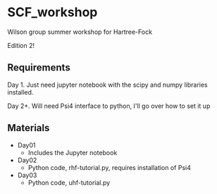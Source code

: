 # SCF_workshop
Wilson group summer workshop for Hartree-Fock

Edition 2!


## Requirements
Day 1. Just need jupyter notebook with the scipy and numpy libraries installed.

Day 2+. Will need Psi4 interface to python, I'll go over how to set it up

## Materials
* Day01
  - Includes the Jupyter notebook
* Day02
  - Python code, rhf-tutorial.py, requires installation of Psi4
* Day03
  - Python code, uhf-tutorial.py
